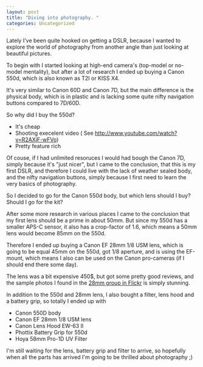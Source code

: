 ```yaml
---
layout: post
title: "Diving into photography. "
categories: Uncategorized
---
```

Lately I've been quite hooked on getting a DSLR, because I wanted to explore the world of photography from another angle than just looking at beautiful pictures.

To begin with I started looking at high-end camera's (top-model or no-model mentality), but after a lot of research I ended up buying a Canon 550d, which is also known as T2I or KISS X4.

<!--more-->

It's very similar to Canon 60D and Canon 7D, but the main difference is the physical body, which is in plastic and is lacking some quite nifty navigation buttons compared to 7D/60D.

So why did I buy the 550d?
<ul>
	<li>It's cheap</li>
	<li>Shooting execelent video ( See <a href="http://www.youtube.com/watch?v=R2AXjF-wFVo">http://www.youtube.com/watch?v=R2AXjF-wFVo</a>)</li>
	<li>Pretty feature rich</li>
</ul>
Of couse, if I had unlimited resoruces I would had bough the Canon 7D, simply because it's "just nicer", but I came to the conclusion, that this is my first DSLR, and therefore I could live with the lack of weather sealed body, and the nifty navigation buttons, simply because I first need to learn the very basics of photography.

So I decided to go for the Canon 550d body, but which lens should I buy? Should I go for the kit?

After some more research in various places I came to the conclusion that my first lens should be a prime in about 50mm. But since my 550d has a smaller APS-C sensor, it also has a crop-factor of 1.6, which means a 50mm lens would become 85mm on the 550d.

Therefore I ended up buying a Canon EF 28mm 1/8 USM lens, which is going to be equal 45mm on the 550d, got 1/8 aperture, and is using the EF-mount, which means I also can be used on the Canon pro-cameras (if I should end there some day).

The lens was a bit expensive 450$, but got some pretty good reviews, and the sample photos I found in the <a href="http://www.flickr.com/groups/canonef28mmf18usm/">28mm group in Flickr</a> is simply stunning.

In addition to the 550d and 28mm lens, I also bought a filter, lens hood and a battery grip, so totally I ended up with
<ul>
	<li>Canon 550D body</li>
	<li>Canon EF 28mm 1/8 USM lens</li>
	<li>Canon Lens Hood EW-63 II</li>
	<li>Phottix Battery Grip for 550d</li>
	<li>Hoya 58mm Pro-1D UV Filter</li>
</ul>
I'm still waiting for the lens, battery grip and filter to arrive, so hopefully when all the parts has arrived I'm going to be thrilled about photography ;)
